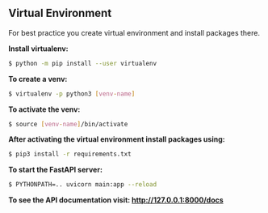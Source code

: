 ## Virtual Environment

For best practice you create virtual environment and install packages there.

**Install virtualenv:**
```bash
$ python -m pip install --user virtualenv
```

**To create a venv:**
```bash
$ virtualenv -p python3 [venv-name]
```

**To activate the venv:**
```bash
$ source [venv-name]/bin/activate
```

**After activating the virtual environment install packages using:**
```bash
$ pip3 install -r requirements.txt
```

**To start the FastAPI server:**
```bash
$ PYTHONPATH=.. uvicorn main:app --reload
```

**To see the API documentation visit: http://127.0.0.1:8000/docs**

